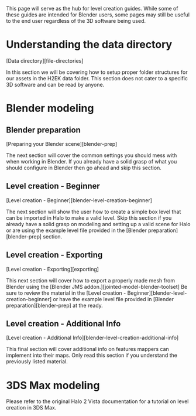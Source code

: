 This page will serve as the hub for level creation guides. While some of these guides are intended for Blender users, some pages may still be useful to the end user regardless of the 3D software being used.

# Understanding the data directory
[Data directory][file-directories]

In this section we will be covering how to setup proper folder structures for our assets in the H2EK data folder. This section does not cater to a specific 3D software and can be read by anyone.

# Blender modeling
## Blender preparation
[Preparing your Blender scene][blender-prep]

The next section will cover the common settings you should mess with when working in Blender. If you already have a solid grasp of what you should configure in Blender then go ahead and skip this section.

## Level creation - Beginner
[Level creation - Beginner][blender-level-creation-beginner]

The next section will show the user how to create a simple box level that can be imported in Halo to make a valid level. Skip this section if you already have a solid grasp on modeling and setting up a valid scene for Halo or are using the example level file provided in the [Blender preparation][blender-prep] section.

## Level creation - Exporting
[Level creation - Exporting][exporting]

This next section will cover how to export a properly made mesh from Blender using the [Blender JMS addon.][jointed-model-blender-toolset] Be sure to review the material in the [Level creation - Beginner][blender-level-creation-beginner] or have the example level file provided in [Blender preparation][blender-prep] at the ready.

## Level creation - Additional Info
[Level creation - Additional Info][blender-level-creation-additional-info]

This final section will cover additional info on features mappers can implement into their maps. Only read this section if you understand the previously listed material.

# 3DS Max modeling
Please refer to the original Halo 2 Vista documentation for a tutorial on level creation in 3DS Max.

